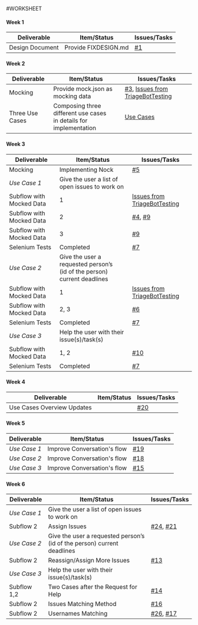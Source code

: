 #WORKSHEET
#### Week 1

| Deliverable   | Item/Status   |  Issues/Tasks
| ------------- | ------------  |  ------------
| Design Document | Provide FIXDESIGN.md    | [#1](https://github.ncsu.edu/maalbash/DeveloperTriage/issues/1)


#### Week 2

| Deliverable   | Item/Status   |  Issues/Tasks
| ------------- | ------------  |  ------------
| Mocking         | Provide mock.json as mocking data |  [#3](https://github.ncsu.edu/maalbash/DeveloperTriage/issues/3), [Issues from TriageBotTesting](https://github.ncsu.edu/hqtu/TriageBotTesting)
| Three Use Cases   | Composing three different use cases </br> in details for implementation | [Use Cases](https://github.ncsu.edu/maalbash/DeveloperTriage/blob/master/TriageBot_UseCases.md)

#### Week 3

| Deliverable   | Item/Status   |  Issues/Tasks
| ------------- | ------------  |  ------------
| Mocking           | Implementing Nock | [#5](https://github.ncsu.edu/maalbash/DeveloperTriage/issues/5)
| *Use Case 1*      | Give the user a list of open issues to work on   | &nbsp;
| Subflow with Mocked Data  | 1               |  [Issues from TriageBotTesting](https://github.ncsu.edu/hqtu/TriageBotTesting)
| Subflow with Mocked Data  | 2               |  [#4](https://github.ncsu.edu/maalbash/DeveloperTriage#4), [#9]( https://github.ncsu.edu/maalbash/DeveloperTriage/issues/9)
| Subflow with Mocked Data  | 3               |  [#9]( https://github.ncsu.edu/maalbash/DeveloperTriage/issues/9)
| Selenium Tests    | Completed      |  [#7]( https://github.ncsu.edu/maalbash/DeveloperTriage/issues/7)
| *Use Case 2*      | Give the user a requested person’s</br>(id of the person) current deadlines | &nbsp;
| Subflow with Mocked Data  | 1               |  [Issues from TriageBotTesting](https://github.ncsu.edu/hqtu/TriageBotTesting)
| Subflow with Mocked Data  | 2, 3            |  [#6](https://github.ncsu.edu/maalbash/DeveloperTriage/issues/6)
| Selenium Tests    | Completed      |  [#7]( https://github.ncsu.edu/maalbash/DeveloperTriage/issues/7)
| *Use Case 3*      | Help the user with their issue(s)/task(s)   | &nbsp;
| Subflow with Mocked Data  | 1, 2            |  [#10]( https://github.ncsu.edu/maalbash/DeveloperTriage/issues/10)
| Selenium Tests    | Completed      |  [#7]( https://github.ncsu.edu/maalbash/DeveloperTriage/issues/7)

#### Week 4
| Deliverable   | Item/Status   |  Issues/Tasks
| ------------- | ------------  |  ------------
| Use Cases Overview Updates |  &nbsp;   | [#20](https://github.ncsu.edu/maalbash/DeveloperTriage/issues/20)

#### Week 5
| Deliverable   | Item/Status   |  Issues/Tasks
| ------------- | ------------  |  ------------
| *Use Case 1*  | Improve Conversation's flow | [#19](https://github.ncsu.edu/maalbash/DeveloperTriage/issues/19)
| *Use Case 2*  | Improve Conversation's flow | [#18](https://github.ncsu.edu/maalbash/DeveloperTriage/issues/18)
| *Use Case 3*  | Improve Conversation's flow | [#15](https://github.ncsu.edu/maalbash/DeveloperTriage/issues/15)

#### Week 6
| Deliverable   | Item/Status   |  Issues/Tasks
| ------------- | ------------  |  ------------
| *Use Case 1*  | Give the user a list of open issues to work on | &nbsp;
| Subflow 2     | Assign Issues | [#24](https://github.ncsu.edu/maalbash/DeveloperTriage/issues/24), [#21](https://github.ncsu.edu/maalbash/DeveloperTriage/issues/21)
| *Use Case 2*  | Give the user a requested person’s</br>(id of the person) current deadlines | &nbsp;
| Subflow 2     | Reassign/Assign More Issues | [#13]( https://github.ncsu.edu/maalbash/DeveloperTriage/issues/13)
| *Use Case 3*  | Help the user with their issue(s)/task(s) | &nbsp;
| Subflow 1,2   | Two Cases after the Request for Help | [#14](https://github.ncsu.edu/maalbash/DeveloperTriage/issues/14)
| Subflow 2     | Issues Matching Method       | [#16](https://github.ncsu.edu/maalbash/DeveloperTriage/issues/16)
| Subflow 2     | Usernames Matching       | [#26](https://github.ncsu.edu/maalbash/DeveloperTriage/issues/26), [#17](https://github.ncsu.edu/maalbash/DeveloperTriage/issues/17)


